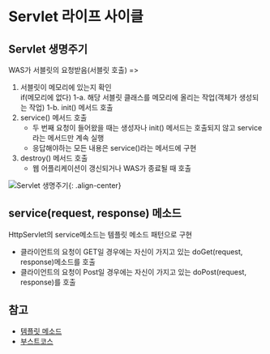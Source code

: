 # Servlet 라이프 사이클

## Servlet 생명주기
WAS가 서블릿의 요청받음(서블릿 호출) =>

1. 서블릿이 메모리에 있는지 확인 <br>
    if(메모리에 없다)
    1-a. 해당 서블릿 클래스를 메모리에 올리는 작업(객체가 생성되는 작업)
    1-b. init() 메서드 호출
2. service() 메서드 호출
    - 두 번째 요청이 들어왔을 때는 생성자나 init() 메서드는 호출되지 않고 service라는 메서드만 계속 실행
    - 응답해야하는 모든 내용은 service()라는 메서드에 구현 
3. destroy() 메서드 호출
    - 웹 어플리케이션이 갱신되거나 WAS가 종료될 때 호출

![Servlet 생명주기](https://github.com/kimmy100b/TIL/blob/master/img/JSP/20200908-ServletLifecycle.png){: .align-center}


## service(request, response) 메소드
HttpServlet의 service메소드는 템플릿 메소드 패턴으로 구현
- 클라이언트의 요청이 GET일 경우에는 자신이 가지고 있는 doGet(request, response)메소드를 호출
- 클라이언트의 요청이 Post일 경우에는 자신이 가지고 있는 doPost(request, response)를 호출

## 참고
- [템플릿 메소드](http://jdm.kr/blog/116)
- [부스트코스](https://www.edwith.org/boostcourse-web/lecture/16688/)